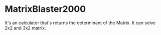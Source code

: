 # MatrixBlaster2000
It's an calculator that's returns the determinant of the Matrix. It can solve 2x2 and 3x2 matrix.
